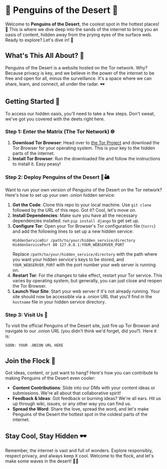 # 🐧 Penguins of the Desert 🌵

Welcome to **Penguins of the Desert**, the coolest spot in the hottest places! 🎉 This is where we dive deep into the sands of the internet to bring you an oasis of content, hidden away from the prying eyes of the surface web. Ready to explore? Let's dive in! 🚀

## What's This All About? 🤔

Penguins of the Desert is a website hosted on the Tor network. Why? Because privacy is key, and we believe in the power of the internet to be free and open for all, minus the surveillance. It's a space where we can share, learn, and connect, all under the radar. 🕶️

## Getting Started 🏁

To access our hidden oasis, you'll need to take a few steps. Don't sweat, we've got you covered with the deets right here.

### Step 1: Enter the Matrix (The Tor Network) 🌐

1. **Download Tor Browser**: Head over to [the Tor Project](https://www.torproject.org/) and download the Tor Browser for your operating system. This is your key to the hidden parts of the internet.
2. **Install Tor Browser**: Run the downloaded file and follow the instructions to install it. Easy peasy!

### Step 2: Deploy Penguins of the Desert 🐧🏜️

Want to run your own version of Penguins of the Desert on the Tor network? Here's how to set up your own .onion hidden service:

1. **Get the Code**: Clone this repo to your local machine. Use `git clone` followed by the URL of this repo. Got it? Cool, let's move on.
2. **Install Dependencies**: Make sure you have all the necessary dependencies installed. run `pip install django` to get set up.
3. **Configure Tor**: Open your Tor Browser's Tor configuration file (`torrc`) and add the following lines to set up a new hidden service:
    ```
    HiddenServiceDir /path/to/your/hidden_service/directory
    HiddenServicePort 80 127.0.0.1:YOUR_WEBSERVER_PORT
    ```
    Replace `/path/to/your/hidden_service/directory` with the path where you want your hidden service's keys to be stored, and `YOUR_WEBSERVER_PORT` with the port number your web server is running on.
4. **Restart Tor**: For the changes to take effect, restart your Tor service. This varies by operating system, but generally, you can just close and reopen the Tor Browser.
5. **Launch Your Site**: Start your web server if it's not already running. Your site should now be accessible via a .onion URL that you'll find in the `hostname` file in your hidden service directory.

### Step 3: Visit Us 🚀

To visit the official Penguins of the Desert site, just fire up Tor Browser and navigate to our .onion URL (you didn't think we'd forget, did you?). Here it is:

```
SOON: YOUR .ONION URL HERE
```


## Join the Flock 🐧

Got ideas, content, or just want to hang? Here's how you can contribute to making Penguins of the Desert even cooler:

- **Content Contributions**: Slide into our DMs with your content ideas or submissions. We're all about that collaborative spirit!
- **Feedback & Ideas**: Got feedback or burning ideas? We're all ears. Hit us up through wiki, issues, or any other way you can find us.
- **Spread the Word**: Share the love, spread the word, and let's make Penguins of the Desert the hottest spot in the coldest parts of the internet.

## Stay Cool, Stay Hidden 🕶️

Remember, the internet is vast and full of wonders. Explore responsibly, respect privacy, and always keep it cool. Welcome to the flock, and let's make some waves in the desert! 🌊🐧

